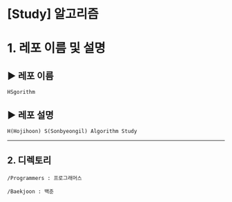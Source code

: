 [Study] 알고리즘
======================
# 1. 레포 이름 및 설명
## ▶ 레포 이름
	HSgorithm

## ▶ 레포 설명
	H(Hojihoon) S(Sonbyeongil) Algorithm Study

****
## 2. 디렉토리
```
/Programmers : 프로그래머스

/Baekjoon : 백준

```